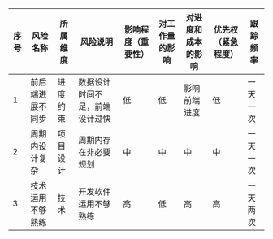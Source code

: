 | 序号 | 风险名称 | 所属维度 | 风险说明 | 影响程度（重要性）| 对工作量的影响 | 对进度和成本的影响 | 优先权（紧急程度）| 跟踪频率| 
|---|---|---|---|---|---|---|---|---|
|1|前后端进展不同步|进度约束|数据设计时间不足，前端设计过快|低|低|影响前端进度|低|一天一次|
|2|周期内设计复杂|项目设计|周期内存在非必要规划|中|中|中|中|一天一次|
|3|技术运用不够熟练|技术|开发软件运用不够熟练|高|低|高|高|一天两次|